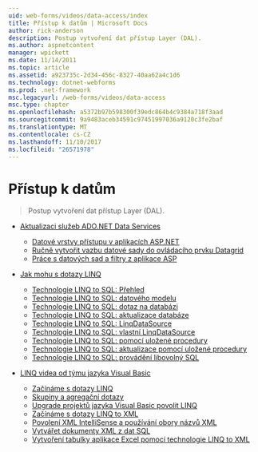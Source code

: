 ```yaml
---
uid: web-forms/videos/data-access/index
title: Přístup k datům | Microsoft Docs
author: rick-anderson
description: Postup vytvoření dat přístup Layer (DAL).
ms.author: aspnetcontent
manager: wpickett
ms.date: 11/14/2011
ms.topic: article
ms.assetid: a923735c-2d34-456c-8327-40aa62a4c1d6
ms.technology: dotnet-webforms
ms.prod: .net-framework
msc.legacyurl: /web-forms/videos/data-access
msc.type: chapter
ms.openlocfilehash: a5372b97b598300f39edc864b4c9384a718f3aad
ms.sourcegitcommit: 9a9483aceb34591c97451997036a9120c3fe2baf
ms.translationtype: MT
ms.contentlocale: cs-CZ
ms.lasthandoff: 11/10/2017
ms.locfileid: "26571978"
---
```

<a name="data-access"></a>Přístup k datům
====================
> Postup vytvoření dat přístup Layer (DAL).


- [Aktualizaci služeb ADO.NET Data Services](adonet-data-services/index.md)

    - [Datové vrstvy přístupu v aplikacích ASP.NET](adonet-data-services/data-access-layers-in-aspnet-applications.md)
    - [Ručně vytvořit vazbu datové sady do ovládacího prvku Datagrid](adonet-data-services/how-to-manually-bind-a-dataset-to-a-datagrid.md)
    - [Práce s datových sad a filtry z aplikace ASP](adonet-data-services/how-to-work-with-datasets-and-filters-from-an-asp-application.md)
- [Jak mohu s dotazy LINQ](how-do-i-with-linq/index.md)

    - [Technologie LINQ to SQL: Přehled](how-do-i-with-linq/how-do-i-linq-to-sql-overview.md)
    - [Technologie LINQ to SQL: datového modelu](how-do-i-with-linq/how-do-i-linq-to-sql-data-model.md)
    - [Technologie LINQ to SQL: dotaz na databázi](how-do-i-with-linq/how-do-i-linq-to-sql-querying-the-database.md)
    - [Technologie LINQ to SQL: aktualizace databáze](how-do-i-with-linq/how-do-i-linq-to-sql-updating-the-database.md)
    - [Technologie LINQ to SQL: LinqDataSource](how-do-i-with-linq/how-do-i-linq-to-sql-linqdatasource.md)
    - [Technologie LINQ to SQL: vlastní LinqDataSource](how-do-i-with-linq/how-do-i-linq-to-sql-custom-linqdatasource.md)
    - [Technologie LINQ to SQL: pomocí uložené procedury](how-do-i-with-linq/how-do-i-linq-to-sql-using-stored-procedures.md)
    - [Technologie LINQ to SQL: aktualizace pomocí uložené procedury](how-do-i-with-linq/how-do-i-linq-to-sql-updating-with-stored-procedures.md)
    - [Technologie LINQ to SQL: provádění libovolný SQL](how-do-i-with-linq/how-do-i-linq-to-sql-executing-arbitrary-sql.md)
- [LINQ videa od týmu jazyka Visual Basic](linq-videos-from-the-vb-team/index.md)

    - [Začínáme s dotazy LINQ](linq-videos-from-the-vb-team/how-do-i-get-started-with-linq.md)
    - [Skupiny a agregační dotazy](linq-videos-from-the-vb-team/how-do-i-perform-group-and-aggregate-queries.md)
    - [Upgrade projektů jazyka Visual Basic povolit LINQ](linq-videos-from-the-vb-team/how-do-i-upgrade-visual-basic-projects-to-enable-linq.md)
    - [Začínáme s dotazy LINQ to XML](linq-videos-from-the-vb-team/how-do-i-get-started-with-linq-to-xml.md)
    - [Povolení XML IntelliSense a používání obory názvů XML](linq-videos-from-the-vb-team/how-do-i-enable-xml-intellisense-and-use-xml-namespaces.md)
    - [Vytvářet dokumenty XML z dat SQL](linq-videos-from-the-vb-team/how-do-i-create-xml-documents-from-sql-data.md)
    - [Vytvoření tabulky aplikace Excel pomocí technologie LINQ to XML](linq-videos-from-the-vb-team/how-do-i-create-excel-spreadsheets-using-linq-to-xml.md)
